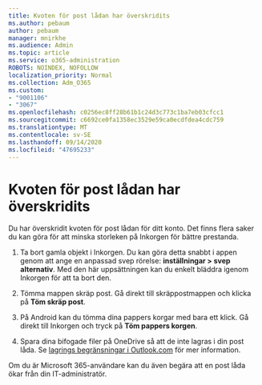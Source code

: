 ```yaml
---
title: Kvoten för post lådan har överskridits
ms.author: pebaum
author: pebaum
manager: mnirkhe
ms.audience: Admin
ms.topic: article
ms.service: o365-administration
ROBOTS: NOINDEX, NOFOLLOW
localization_priority: Normal
ms.collection: Adm_O365
ms.custom:
- "9001106"
- "3067"
ms.openlocfilehash: c0256ec8ff28b61b1c24d3c773c1ba7eb03cfcc1
ms.sourcegitcommit: c6692ce0fa1358ec3529e59ca0ecdfdea4cdc759
ms.translationtype: MT
ms.contentlocale: sv-SE
ms.lasthandoff: 09/14/2020
ms.locfileid: "47695233"
---
```

# <a name="mailbox-quota-exceeded"></a>Kvoten för post lådan har överskridits

Du har överskridit kvoten för post lådan för ditt konto. Det finns flera saker du kan göra för att minska storleken på Inkorgen för bättre prestanda.

1. Ta bort gamla objekt i Inkorgen. Du kan göra detta snabbt i appen genom att ange en anpassad svep rörelse: **inställningar > svep alternativ**. Med den här uppsättningen kan du enkelt bläddra igenom Inkorgen för att ta bort den.

2. Tömma mappen skräp post. Gå direkt till skräppostmappen och klicka på **Töm skräp post**.

3. På Android kan du tömma dina pappers korgar med bara ett klick. Gå direkt till Inkorgen och tryck på **Töm pappers korgen**. 

4. Spara dina bifogade filer på OneDrive så att de inte lagras i din post låda. Se [lagrings begränsningar i Outlook.com](https://support.office.com/article/storage-limits-in-outlook-com-7ac99134-69e5-4619-ac0b-2d313bba5e9e) för mer information. 

Om du är Microsoft 365-användare kan du även begära att en post låda ökar från din IT-administratör.
